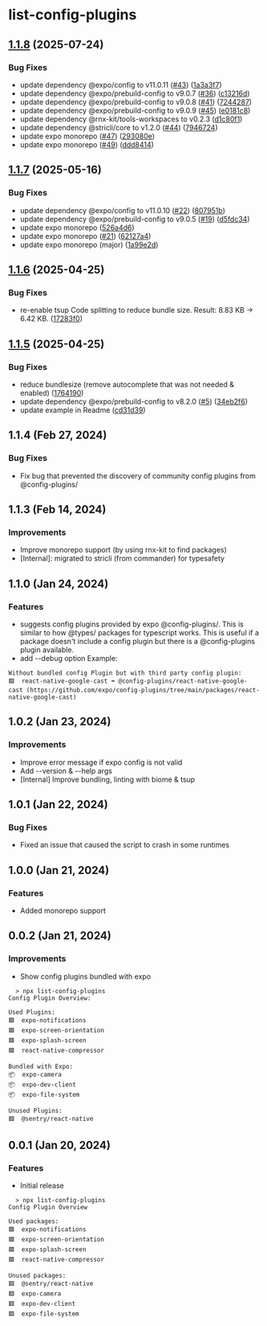 # list-config-plugins

## [1.1.8](https://github.com/WookieFPV/list-config-plugins/compare/v1.1.7...v1.1.8) (2025-07-24)


### Bug Fixes

* update dependency @expo/config to v11.0.11 ([#43](https://github.com/WookieFPV/list-config-plugins/issues/43)) ([1a3a3f7](https://github.com/WookieFPV/list-config-plugins/commit/1a3a3f726e09a6599980472873559133db241d0e))
* update dependency @expo/prebuild-config to v9.0.7 ([#36](https://github.com/WookieFPV/list-config-plugins/issues/36)) ([c13216d](https://github.com/WookieFPV/list-config-plugins/commit/c13216d0c8166f18492205c24c8b32a6d81b6137))
* update dependency @expo/prebuild-config to v9.0.8 ([#41](https://github.com/WookieFPV/list-config-plugins/issues/41)) ([7244287](https://github.com/WookieFPV/list-config-plugins/commit/7244287fca1ab534fa93b435c02c2542e210fd1c))
* update dependency @expo/prebuild-config to v9.0.9 ([#45](https://github.com/WookieFPV/list-config-plugins/issues/45)) ([e0181c8](https://github.com/WookieFPV/list-config-plugins/commit/e0181c865cdbe050820b50faed70fd9335f6791d))
* update dependency @rnx-kit/tools-workspaces to v0.2.3 ([d1c80f1](https://github.com/WookieFPV/list-config-plugins/commit/d1c80f1df04a66c11100f63278223987db53c48c))
* update dependency @stricli/core to v1.2.0 ([#44](https://github.com/WookieFPV/list-config-plugins/issues/44)) ([7946724](https://github.com/WookieFPV/list-config-plugins/commit/79467241b954072ac9b3f07df24d96fc8608f502))
* update expo monorepo ([#47](https://github.com/WookieFPV/list-config-plugins/issues/47)) ([293080e](https://github.com/WookieFPV/list-config-plugins/commit/293080e25c25f523de34507eb667f9b5ead29419))
* update expo monorepo ([#49](https://github.com/WookieFPV/list-config-plugins/issues/49)) ([ddd8414](https://github.com/WookieFPV/list-config-plugins/commit/ddd84143a6206235db1f51e644f81a9b8fc70fa1))

## [1.1.7](https://github.com/WookieFPV/list-config-plugins/compare/v1.1.6...v1.1.7) (2025-05-16)


### Bug Fixes

* update dependency @expo/config to v11.0.10 ([#22](https://github.com/WookieFPV/list-config-plugins/issues/22)) ([807951b](https://github.com/WookieFPV/list-config-plugins/commit/807951b5b1259ca89f93af9d2868b89cd7465bec))
* update dependency @expo/prebuild-config to v9.0.5 ([#19](https://github.com/WookieFPV/list-config-plugins/issues/19)) ([d5fdc34](https://github.com/WookieFPV/list-config-plugins/commit/d5fdc3434ecb183543558098cadddf69824850cd))
* update expo monorepo ([526a4d6](https://github.com/WookieFPV/list-config-plugins/commit/526a4d6c29bc0d4af2264c9669b8c1e0f47518bf))
* update expo monorepo ([#21](https://github.com/WookieFPV/list-config-plugins/issues/21)) ([62127a4](https://github.com/WookieFPV/list-config-plugins/commit/62127a412749cb455e82b95d4967528d46145f91))
* update expo monorepo (major) ([1a99e2d](https://github.com/WookieFPV/list-config-plugins/commit/1a99e2d2a0c9a6e30853cac5b71de88db7baeefa))

## [1.1.6](https://github.com/WookieFPV/list-config-plugins/compare/v1.1.5...v1.1.6) (2025-04-25)


### Bug Fixes

* re-enable tsup Code splitting to reduce bundle size. Result: 8.83 KB -&gt; 6.42 KB. ([17283f0](https://github.com/WookieFPV/list-config-plugins/commit/17283f01a336428bbfdfdfbd59ee7f0df5690754))

## [1.1.5](https://github.com/WookieFPV/list-config-plugins/compare/v1.1.4...v1.1.5) (2025-04-25)


### Bug Fixes

* reduce bundlesize (remove autocomplete that was not needed & enabled) ([1764190](https://github.com/WookieFPV/list-config-plugins/commit/17641900372278422cd9c256dc6f916249348794))
* update dependency @expo/prebuild-config to v8.2.0 ([#5](https://github.com/WookieFPV/list-config-plugins/issues/5)) ([34eb2f6](https://github.com/WookieFPV/list-config-plugins/commit/34eb2f6deaefa13b213e7752faf52c3a7a520e36))
* update example in Readme ([cd31d39](https://github.com/WookieFPV/list-config-plugins/commit/cd31d393be5df2f3bcecd7e3ae9106da0a799689))

## 1.1.4 (Feb 27, 2024)

### Bug Fixes

- Fix bug that prevented the discovery of community config plugins from @config-plugins/

## 1.1.3 (Feb 14, 2024)

### Improvements

- Improve monorepo support (by using rnx-kit to find packages)
- [Internal]: migrated to stricli (from commander) for typesafety

## 1.1.0 (Jan 24, 2024)

### Features

- suggests config plugins provided by expo @config-plugins/.
This is similar to how @types/ packages for typescript works.
This is useful if a package doesn't include a config plugin but there is a @config-plugins plugin available.
- add --debug option
Example:
```
Without bundled config Plugin but with third party config plugin:
🟥  react-native-google-cast ➡️ @config-plugins/react-native-google-cast (https://github.com/expo/config-plugins/tree/main/packages/react-native-google-cast)
  ```
## 1.0.2 (Jan 23, 2024)

### Improvements

- Improve error message if expo config is not valid
- Add --version & --help args
- [Internal] Improve bundling, linting with biome & tsup

## 1.0.1 (Jan 22, 2024)

### Bug Fixes

- Fixed an issue that caused the script to crash in some runtimes

## 1.0.0 (Jan 21, 2024)

### Features

- Added monorepo support

## 0.0.2 (Jan 21, 2024)

### Improvements

- Show config plugins bundled with expo

```
  > npx list-config-plugins
Config Plugin Overview:

Used Plugins:
🟩  expo-notifications
🟩  expo-screen-orientation
🟩  expo-splash-screen
🟩  react-native-compressor

Bundled with Expo:
📦  expo-camera
📦  expo-dev-client
📦  expo-file-system

Unused Plugins:
🟥  @sentry/react-native
```
## 0.0.1 (Jan 20, 2024)

### Features

- Initial release

```
  > npx list-config-plugins
Config Plugin Overview

Used packages:
🟩  expo-notifications
🟩  expo-screen-orientation
🟩  expo-splash-screen
🟩  react-native-compressor

Unused packages:
🟥  @sentry/react-native
🟥  expo-camera
🟥  expo-dev-client
🟥  expo-file-system
```
